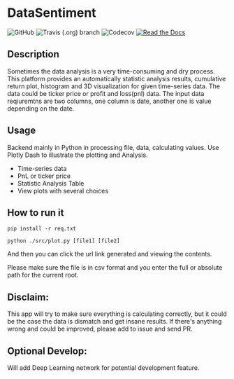 # DataSentiment

![GitHub](https://img.shields.io/github/license/EricaWei053/COMS4995)
![Travis (.org) branch](https://travis-ci.org/EricaWei053/DataSentiment.svg?branch=master)
![Codecov](https://img.shields.io/codecov/c/github/EricaWei053/DataSentiment)
[![Read the Docs](https://img.shields.io/readthedocs/stocksentiment)](https://stocksentiment.readthedocs.io/en/latest/?)

## Description
Sometimes the data analysis is a very time-consuming and dry process. 
This platform provides an automatically statistic analysis results, cumulative return plot, 
histogram and 3D visualization for given time-series data. The data could be ticker price or 
profit and loss(pnl) data. The input data reqiuremtns are two columns, one column is date, 
another one is value depending on the date. 
 

## Usage 
Backend mainly in Python in processing file, data, calculating values. 
Use Plotly Dash to illustrate the plotting and Analysis. 

- Time-series data  
- PnL or ticker price 
- Statistic Analysis Table 
- View plots with several choices  

## How to run it 
```
pip install -r req.txt 
```
```
python ./src/plot.py [file1] [file2]
```

And then you can click the url link generated and viewing the contents.

Please make sure the file is in csv format and 
you enter the full or absolute path for the current root. 
 
##  Disclaim: 
This app will try to make sure everything is calculating correctly, but it could be the case the data is dismatch and get insane results. If there's anything wrong and could be improved, please add to issue and send PR. 

## Optional Develop: 
Will add Deep Learning network for potential development feature. 

